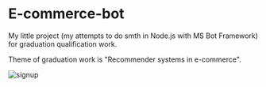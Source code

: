 # E-commerce-bot

My little project (my attempts to do smth in Node.js with MS Bot Framework) for graduation qualification work.

Theme of graduation work is "Recommender systems in e-commerce".

![signup](img_screen/signup.jpg)

